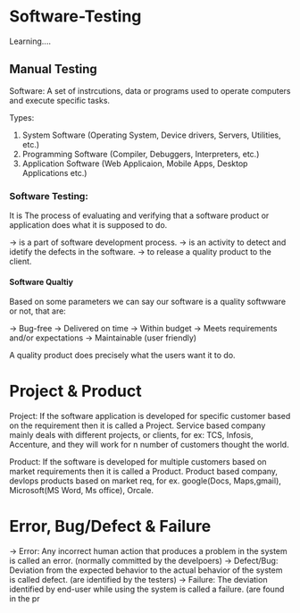 # Software-Testing
Learning....


## Manual Testing

Software: A set of instrcutions, data or programs used to operate computers and execute specific tasks.

Types:
1. System Software (Operating System, Device drivers, Servers, Utilities, etc.)
2. Programming Software (Compiler, Debuggers, Interpreters, etc.)
3. Application Software (Web Applicaion, Mobile Apps, Desktop Applications etc.)

### Software Testing:
It is The process of evaluating and verifying that a software product or application does what it is supposed to do.

-> is a part of software development process.
-> is an activity to detect and idetify the defects in the software.
-> to release a quality product to the client.

#### Software Qualtiy
Based on some parameters we can say our software is a quality softwware or not, that are:

-> Bug-free
-> Delivered on time
-> Within budget
-> Meets requirements and/or expectations
-> Maintainable (user friendly)

A quality product does precisely what the users want it to do.

# Project & Product

Project: If the software application is developed for specific customer based on the requirement then it is called a Project.
Service based company mainly deals with different projects, or clients, for ex: TCS, Infosis, Accenture, and they will work for n number of customers thought the world.

Product: If the software is developed for multiple customers based on market requirements then it is called a Product.
Product based company, devlops products based on market req, for ex. google(Docs, Maps,gmail), Microsoft(MS Word, Ms office), Orcale.

# Error, Bug/Defect & Failure

-> Error: Any incorrect human action that produces a problem in the system is called an error.
(normally committed by the develpoers)
-> Defect/Bug: Deviation from the expected behavior to the actual behavior of the system is called defect.
(are identified by the testers)
-> Failure: The deviation identified by end-user while using the system is called a failure.
(are found in the pr










